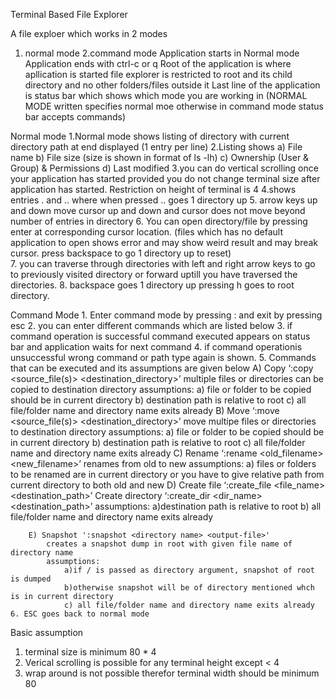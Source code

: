 Terminal Based File Explorer

A file exploer which works in 2 modes
1. normal mode
2.command mode
Application starts in Normal mode
Application ends with ctrl-c or q
Root of the application is where apllication is started
file explorer is restricted to root and its child directory and no other folders/files outside it
Last line of the application is status bar which shows which mode you are working in (NORMAL MODE written specifies normal moe otherwise in command mode status bar accepts commands)

Normal mode
	1.Normal mode shows listing of directory with current directory path at end displayed (1 entry per line)
	2.Listing shows
		a) File name
		b) File size (size is shown in format of ls -lh)
		c) Ownership (User & Group) & Permissions
		d) Last modified
	3.you can do vertical scrolling once your application has started provided you do not change terminal size after application has 		  started. Restriction on height of terminal is 4
	4.shows entries . and .. where when pressed .. goes 1 directory up
	5. arrow keys up and down move cursor up and down and cursor does not move beyond number of entries in directory
	6. You can open directory/file by pressing enter at corresponding cursor location. (files which has no default application to open shows 	    error and may show weird result and may break cursor. press backspace to go 1 directory up to reset)	
	7. you can traverse through directories with left and right arrow keys to go to previously visited directory or forward uptill you have 	   traversed the directories.
	8. backspace goes 1 directory up pressing h goes to root directory.

Command Mode
	1. Enter command mode by pressing : and exit by pressing esc
	2. you can enter different commands which are listed below
	3. if command operation is successful command executed appears on status bar and application waits for next command
	4. if command operationis unsuccessful wrong command or path type again is shown.
	5. Commands that can be executed and its assumptions are given below
		A) Copy ‘:copy <source_file(s)> <destination_directory>’
			multiple files or directories can be copied to destination directory
			assumptions:
				a) file or folder to be copied should be in current directory
				b) destination path is relative to root
				c) all file/folder name and directory name exits already
		B) Move ‘:move <source_file(s)> <destination_directory>’ 
			move multipe files or directories to destination directory
			assumptions:
				a) file or folder to be copied should be in current directory
				b) destination path is relative to root
				c) all file/folder name and directory name exits already
		C) Rename ‘:rename <old_filename> <new_filename>’
			renames from old to new
			assumptions:
				a) files or folders to be renamed are in current directory or you have to give relative path from current 					   directory to both old and new
		D) Create file ‘:create_file <file_name> <destination_path>’
		   Create directory ‘:create_dir <dir_name> <destination_path>’
			assumptions:
				a)destination path is relative to root
				b) all file/folder name and directory name exits already

		E) Snapshot ':snapshot <directory name> <output-file>'
			creates a snapshot dump in root with given file name of directory name
			assumptions:
				a)if / is passed as directory argument, snapshot of root is dumped
				b)otherwise snapshot will be of directory mentioned whch is in current directory
				c) all file/folder name and directory name exits already
	6. ESC goes back to normal mode

Basic assumption
1. terminal size is minimum 80 * 4
2. Verical scrolling is possible for any terminal height except < 4
3. wrap around is not possible therefor terminal width should be minimum 80

			 
			


		
